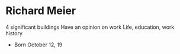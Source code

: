# Richard Meier

4 significant buildings
Have an opinion on work
Life, education, work history

- Born October 12, 19
